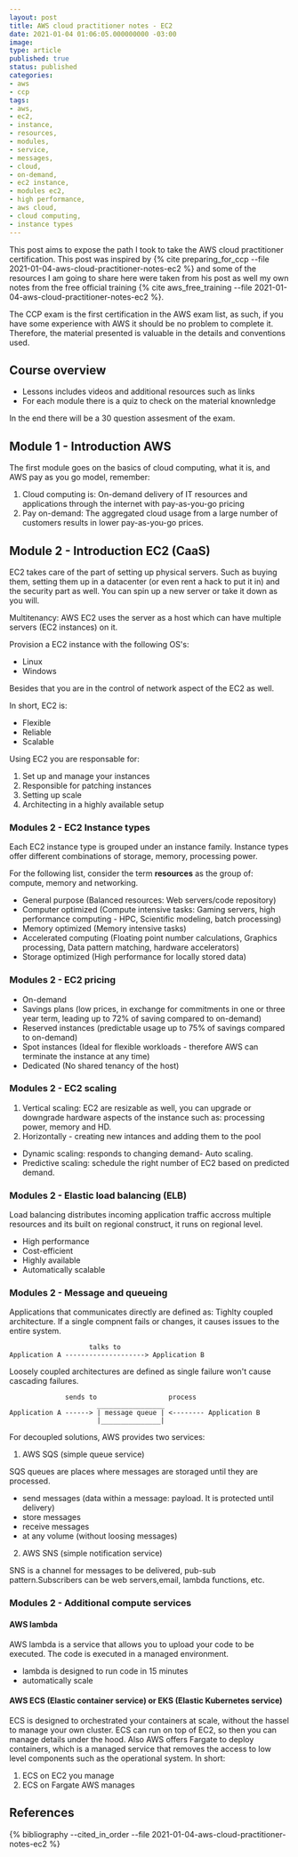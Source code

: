 ```yaml
---
layout: post
title: AWS cloud practitioner notes - EC2
date: 2021-01-04 01:06:05.000000000 -03:00
image: 
type: article
published: true
status: published
categories:
- aws
- ccp
tags:
- aws,
- ec2,
- instance,
- resources,
- modules,
- service,
- messages,
- cloud,
- on-demand,
- ec2 instance,
- modules ec2,
- high performance,
- aws cloud,
- cloud computing,
- instance types
---
```


This post aims to expose the path I took to take the AWS cloud practitioner
certification. This post was inspired by {% cite preparing_for_ccp --file 2021-01-04-aws-cloud-practitioner-notes-ec2 %}
and some of the resources I am going to share here were taken from his post as
well my own notes from the free official training {% cite aws_free_training --file 2021-01-04-aws-cloud-practitioner-notes-ec2 %}.

The CCP exam is the first certification in the AWS exam list, as such, if you
have some experience with AWS it should be no problem to complete it. Therefore, the material presented is valuable in the details and conventions used.

## Course overview

- Lessons includes videos and additional resources such as links
- For each module there is a quiz to check on the material knownledge

In the end there will be a 30 question assesment of the exam.

## Module 1 - Introduction AWS

The first module goes on the basics of cloud computing, what it is, and AWS
pay as you go model, remember:

1. Cloud computing is: On-demand delivery of IT resources and applications through the internet with pay-as-you-go pricing
2. Pay on-demand: The aggregated cloud usage from a large number of customers results in lower pay-as-you-go prices.

## Module 2 - Introduction EC2 (CaaS)

EC2 takes care of the part of setting up physical servers. Such as buying them,
setting them up in a datacenter (or even rent a hack to put it in) and the
security part as well. You can spin up a new server or take it down as you will.

Multitenancy: AWS EC2 uses the server as a host which can have multiple
servers (EC2 instances) on it.

Provision a EC2 instance with the following OS's:
 
- Linux
- Windows

Besides that you are in the control of network aspect of the EC2 as well.

In short, EC2 is:

- Flexible
- Reliable
- Scalable

Using EC2 you are responsable for:

1. Set up and manage your instances
2. Responsible for patching instances
3. Setting up scale
4. Architecting in a highly available setup

### Modules 2 - EC2 Instance types

Each EC2 instance type is grouped under an instance family. Instance types offer
different combinations of storage, memory, processing power.

For the following list, consider the term **resources** as the group of: compute, memory and networking.

- General purpose (Balanced resources: Web servers/code repository)
- Computer optimized (Compute intensive tasks: Gaming servers, high performance computing - HPC, Scientific modeling, batch processing)
- Memory optimized (Memory intensive tasks)
- Accelerated computing (Floating point number calculations, Graphics processing, Data pattern matching, hardware accelerators)
- Storage optimized (High performance for locally stored data)

### Modules 2 - EC2 pricing

- On-demand
- Savings plans (low prices, in exchange for commitments in one or three year term, leading up to 72% of saving compared to on-demand)
- Reserved instances (predictable usage up to 75% of savings compared to on-demand)
- Spot instances (Ideal for flexible workloads - therefore AWS can terminate the instance at any time)
- Dedicated  (No shared tenancy of the host)

### Modules 2 - EC2 scaling

1. Vertical scaling: EC2 are resizable as well, you can upgrade or downgrade hardware
aspects of the instance such as: processing power, memory and HD.
2. Horizontally - creating new intances and adding them to the pool

- Dynamic scaling: responds to changing demand- Auto scaling.
- Predictive scaling: schedule the right number of EC2 based on predicted demand.

### Modules 2 - Elastic load balancing (ELB)

Load balancing distributes incoming application traffic accross
multiple resources and its built on regional construct, it runs on regional level.

- High performance
- Cost-efficient
- Highly available
- Automatically scalable

### Modules 2 - Message and queueing

Applications that communicates directly are defined as: Tighlty coupled architecture. If a single compnent fails or changes, it causes issues
to the entire system.

```
                    talks to
Application A --------------------> Application B
```

Loosely coupled architectures are defined as single failure won't cause cascading failures.

```
              sends to                  process
                      _________________
Application A ------> | message queue | <-------- Application B
                      |_______________|
```

For decoupled solutions, AWS provides two services:

1. AWS SQS (simple queue service)

SQS queues are places where messages are storaged until they are processed.

- send messages (data within a message: payload. It is protected until delivery)
- store messages
- receive messages
- at any volume (without loosing messages)

2. AWS SNS (simple notification service)

SNS is a channel for messages to be delivered, pub-sub pattern.Subscribers can be web servers,email, lambda functions, etc.

### Modules 2 - Additional compute services

#### AWS lambda

AWS lambda is a service that allows you to upload your code
to be executed. The code is executed in a managed environment.

- lambda is designed to run code in 15 minutes
- automatically scale

#### AWS ECS (Elastic container service) or EKS (Elastic Kubernetes service)

ECS is designed to orchestrated your containers at scale, without
the hassel to manage your own cluster. ECS can run on top of EC2, so then
you can manage details under the hood.
Also AWS offers Fargate to deploy containers, which is a managed service
that removes the access to low level components such as the operational system. In short:

1. ECS on EC2 you manage
2. ECS on Fargate AWS manages

## References

{% bibliography --cited_in_order --file 2021-01-04-aws-cloud-practitioner-notes-ec2 %}
